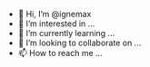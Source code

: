 - 👋 Hi, I’m @ignemax
- 👀 I’m interested in ...
- 🌱 I’m currently learning ...
- 💞️ I’m looking to collaborate on ...
- 📫 How to reach me ...

<!---
ignemax/ignemax is a ✨ special ✨ repository because its `README.md` (this file) appears on your GitHub profile.
You can click the Preview link to take a look at your changes.
--->
